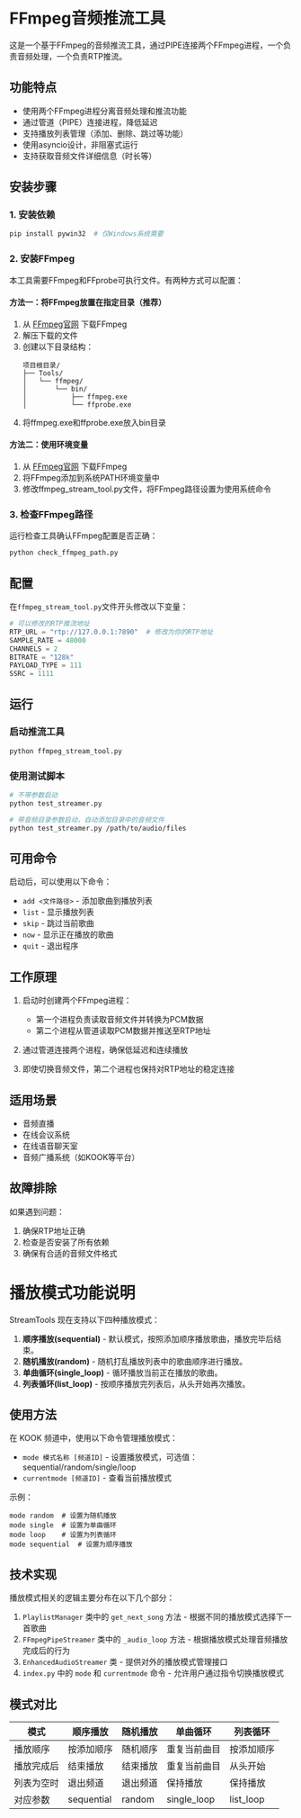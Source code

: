 # FFmpeg音频推流工具

这是一个基于FFmpeg的音频推流工具，通过PIPE连接两个FFmpeg进程，一个负责音频处理，一个负责RTP推流。

## 功能特点

- 使用两个FFmpeg进程分离音频处理和推流功能
- 通过管道（PIPE）连接进程，降低延迟
- 支持播放列表管理（添加、删除、跳过等功能）
- 使用asyncio设计，非阻塞式运行
- 支持获取音频文件详细信息（时长等）

## 安装步骤

### 1. 安装依赖

```bash
pip install pywin32  # 仅Windows系统需要
```

### 2. 安装FFmpeg

本工具需要FFmpeg和FFprobe可执行文件。有两种方式可以配置：

#### 方法一：将FFmpeg放置在指定目录（推荐）

1. 从 [FFmpeg官网](https://ffmpeg.org/download.html) 下载FFmpeg
2. 解压下载的文件
3. 创建以下目录结构：
   ```
   项目根目录/
   ├── Tools/
   │   └── ffmpeg/
   │       └── bin/
   │           ├── ffmpeg.exe
   │           └── ffprobe.exe
   ```
4. 将ffmpeg.exe和ffprobe.exe放入bin目录

#### 方法二：使用环境变量

1. 从 [FFmpeg官网](https://ffmpeg.org/download.html) 下载FFmpeg
2. 将FFmpeg添加到系统PATH环境变量中
3. 修改ffmpeg_stream_tool.py文件，将FFmpeg路径设置为使用系统命令

### 3. 检查FFmpeg路径

运行检查工具确认FFmpeg配置是否正确：

```bash
python check_ffmpeg_path.py
```

## 配置

在`ffmpeg_stream_tool.py`文件开头修改以下变量：

```python
# 可以修改的RTP推流地址
RTP_URL = "rtp://127.0.0.1:7890"  # 修改为你的RTP地址
SAMPLE_RATE = 48000
CHANNELS = 2
BITRATE = "128k"
PAYLOAD_TYPE = 111
SSRC = 1111
```

## 运行

### 启动推流工具

```bash
python ffmpeg_stream_tool.py
```

### 使用测试脚本

```bash
# 不带参数启动
python test_streamer.py

# 带音频目录参数启动，自动添加目录中的音频文件
python test_streamer.py /path/to/audio/files
```

## 可用命令

启动后，可以使用以下命令：

- `add <文件路径>` - 添加歌曲到播放列表
- `list` - 显示播放列表
- `skip` - 跳过当前歌曲
- `now` - 显示正在播放的歌曲
- `quit` - 退出程序

## 工作原理

1. 启动时创建两个FFmpeg进程：
    - 第一个进程负责读取音频文件并转换为PCM数据
    - 第二个进程从管道读取PCM数据并推送至RTP地址

2. 通过管道连接两个进程，确保低延迟和连续播放

3. 即使切换音频文件，第二个进程也保持对RTP地址的稳定连接

## 适用场景

- 音频直播
- 在线会议系统
- 在线语音聊天室
- 音频广播系统（如KOOK等平台）

## 故障排除

如果遇到问题：

1. 确保RTP地址正确
2. 检查是否安装了所有依赖
3. 确保有合适的音频文件格式

# 播放模式功能说明

StreamTools 现在支持以下四种播放模式：

1. **顺序播放(sequential)** - 默认模式，按照添加顺序播放歌曲，播放完毕后结束。
2. **随机播放(random)** - 随机打乱播放列表中的歌曲顺序进行播放。
3. **单曲循环(single_loop)** - 循环播放当前正在播放的歌曲。
4. **列表循环(list_loop)** - 按顺序播放完列表后，从头开始再次播放。

## 使用方法

在 KOOK 频道中，使用以下命令管理播放模式：

- `mode 模式名称 [频道ID]` - 设置播放模式，可选值：sequential/random/single/loop
- `currentmode [频道ID]` - 查看当前播放模式

示例：
```
mode random  # 设置为随机播放
mode single  # 设置为单曲循环
mode loop    # 设置为列表循环
mode sequential  # 设置为顺序播放
```

## 技术实现

播放模式相关的逻辑主要分布在以下几个部分：

1. `PlaylistManager` 类中的 `get_next_song` 方法 - 根据不同的播放模式选择下一首歌曲
2. `FFmpegPipeStreamer` 类中的 `_audio_loop` 方法 - 根据播放模式处理音频播放完成后的行为
3. `EnhancedAudioStreamer` 类 - 提供对外的播放模式管理接口
4. `index.py` 中的 `mode` 和 `currentmode` 命令 - 允许用户通过指令切换播放模式

## 模式对比

| 模式 | 顺序播放 | 随机播放 | 单曲循环 | 列表循环 |
| --- | --- | --- | --- | --- |
| 播放顺序 | 按添加顺序 | 随机顺序 | 重复当前曲目 | 按添加顺序 |
| 播放完成后 | 结束播放 | 结束播放 | 重复当前曲目 | 从头开始 |
| 列表为空时 | 退出频道 | 退出频道 | 保持播放 | 保持播放 |
| 对应参数 | sequential | random | single_loop | list_loop | 
